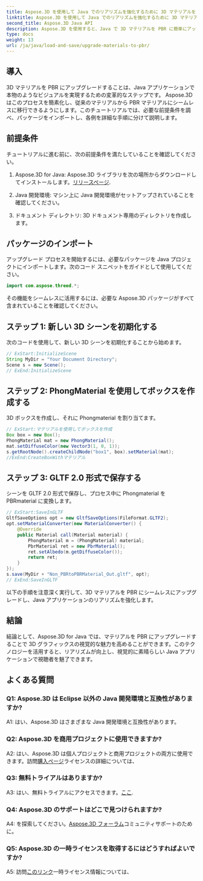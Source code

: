 ```yaml
---
title: Aspose.3D を使用して Java でのリアリズムを強化するために 3D マテリアルを PBR にアップグレードする
linktitle: Aspose.3D を使用して Java でのリアリズムを強化するために 3D マテリアルを PBR にアップグレードする
second_title: Aspose.3D Java API
description: Aspose.3D を使用すると、Java で 3D マテリアルを PBR に簡単にアップグレードできます。リアリズムを強化して魅力的なビジュアルを実現します。
type: docs
weight: 13
url: /ja/java/load-and-save/upgrade-materials-to-pbr/
---
```

## 導入

3D マテリアルを PBR にアップグレードすることは、Java アプリケーションで本物のようなビジュアルを実現するための変革的なステップです。 Aspose.3D はこのプロセスを簡素化し、従来のマテリアルから PBR マテリアルにシームレスに移行できるようにします。このチュートリアルでは、必要な前提条件を調べ、パッケージをインポートし、各例を詳細な手順に分けて説明します。

## 前提条件

チュートリアルに進む前に、次の前提条件を満たしていることを確認してください。

1.  Aspose.3D for Java: Aspose.3D ライブラリを次の場所からダウンロードしてインストールします。[リリースページ](https://releases.aspose.com/3d/java/).

2. Java 開発環境: マシン上に Java 開発環境がセットアップされていることを確認してください。

3. ドキュメント ディレクトリ: 3D ドキュメント専用のディレクトリを作成します。

## パッケージのインポート

アップグレード プロセスを開始するには、必要なパッケージを Java プロジェクトにインポートします。次のコード スニペットをガイドとして使用してください。

```java
import com.aspose.threed.*;
```

その機能をシームレスに活用するには、必要な Aspose.3D パッケージがすべて含まれていることを確認してください。

## ステップ 1: 新しい 3D シーンを初期化する

次のコードを使用して、新しい 3D シーンを初期化することから始めます。

```java
// ExStart:InitializeScene
String MyDir = "Your Document Directory";
Scene s = new Scene();
// ExEnd:InitializeScene
```

## ステップ 2: PhongMaterial を使用してボックスを作成する

3D ボックスを作成し、それに Phongmaterial を割り当てます。

```java
// ExStart:マテリアルを使用してボックスを作成
Box box = new Box();
PhongMaterial mat = new PhongMaterial();
mat.setDiffuseColor(new Vector3(1, 0, 1));
s.getRootNode().createChildNode("box1", box).setMaterial(mat);
//ExEnd:CreateBoxWithマテリアル
```

## ステップ 3: GLTF 2.0 形式で保存する

シーンを GLTF 2.0 形式で保存し、プロセス中に Phongmaterial を PBRmaterial に変換します。

```java
// ExStart:SaveInGLTF
GltfSaveOptions opt = new GltfSaveOptions(FileFormat.GLTF2);
opt.setMaterialConverter(new MaterialConverter() {
    @Override
    public Material call(Material material) {
        PhongMaterial m = (PhongMaterial) material;
        PbrMaterial ret = new PbrMaterial();
        ret.setAlbedo(m.getDiffuseColor());
        return ret;
    }
});
s.save(MyDir + "Non_PBRtoPBRMaterial_Out.gltf", opt);
// ExEnd:SaveInGLTF
```

以下の手順を注意深く実行して、3D マテリアルを PBR にシームレスにアップグレードし、Java アプリケーションのリアリズムを強化します。

## 結論

結論として、Aspose.3D for Java では、マテリアルを PBR にアップグレードすることで 3D グラフィックスの視覚的な魅力を高めることができます。このテクノロジーを活用すると、リアリズムが向上し、視覚的に素晴らしい Java アプリケーションで視聴者を魅了できます。

## よくある質問

### Q1: Aspose.3D は Eclipse 以外の Java 開発環境と互換性がありますか?

A1: はい、Aspose.3D はさまざまな Java 開発環境と互換性があります。

### Q2: Aspose.3D を商用プロジェクトに使用できますか?

 A2: はい、Aspose.3D は個人プロジェクトと商用プロジェクトの両方に使用できます。訪問[購入ページ](https://purchase.aspose.com/buy)ライセンスの詳細については、

### Q3: 無料トライアルはありますか?

A3: はい、無料トライアルにアクセスできます。[ここ](https://releases.aspose.com/).

### Q4: Aspose.3D のサポートはどこで見つけられますか?

A4: を探索してください。[Aspose.3D フォーラム](https://forum.aspose.com/c/3d/18)コミュニティサポートのために。

### Q5: Aspose.3D の一時ライセンスを取得するにはどうすればよいですか?

 A5: 訪問[このリンク](https://purchase.aspose.com/temporary-license/)一時ライセンス情報については、